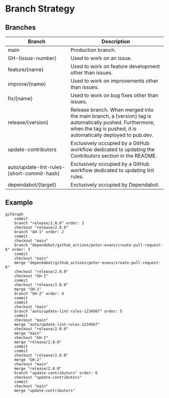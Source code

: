 # Branch Strategy

## Branches

| Branch | Description |
| - | - |
| main | Production branch. |
| GH-{issue-number} | Used to work on an issue. |
| feature/{name} | Used to work on feature development other than issues. |
| improve/{name} | Used to work on improvements other than issues. |
| fix/{name} | Used to work on bug fixes other than issues. |
| release/{version} | Release branch. When merged into the main branch, a {version} tag is automatically pushed. Furthermore, when the tag is pushed, it is automatically deployed to pub.dev. |
| update-contributors | Exclusively occupied by a GitHub workflow dedicated to updating the Contributors section in the README. |
| auto/update-lint-rules-{short-commit-hash} | Exclusively occupied by a GitHub workflow dedicated to updating lint rules. |
| dependabot/{target} | Exclusively occupied by Dependabot. |

## Example

```mermaid
gitGraph
    commit
    branch "release/2.0.0" order: 1
    checkout "release/2.0.0"
    branch "GH-1" order: 2
    commit
    checkout "main"
    branch "dependabot/github_actions/peter-evans/create-pull-request-6" order: 3
    commit
    checkout "main"
    merge "dependabot/github_actions/peter-evans/create-pull-request-6"
    checkout "release/2.0.0"
    checkout "GH-1"
    commit
    checkout "release/2.0.0"
    merge "GH-1"
    branch "GH-2" order: 4
    commit
    commit
    checkout "main"
    branch "auto/update-lint-rules-1234567" order: 5
    commit
    checkout "main"
    merge "auto/update-lint-rules-1234567"
    checkout "release/2.0.0"
    merge "main"
    checkout "GH-2"
    merge "release/2.0.0"
    commit
    commit
    checkout "release/2.0.0"
    merge "GH-2"
    checkout "main"
    merge "release/2.0.0"
    branch "update-contributors" order: 6
    checkout "update-contributors"
    commit
    checkout "main"
    merge "update-contributors"
```
